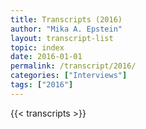 ```yaml
---
title: Transcripts (2016)
author: "Mika A. Epstein"
layout: transcript-list
topic: index
date: 2016-01-01
permalink: /transcript/2016/
categories: ["Interviews"]
tags: ["2016"]
---
```


{{< transcripts >}}
